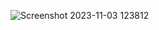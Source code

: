 ![Screenshot 2023-11-03 123812](https://github.com/PalakMaradiya/BestQuotesApp/assets/129178606/2de02a3a-d02f-4432-9073-8a4f0ce4e07b)
